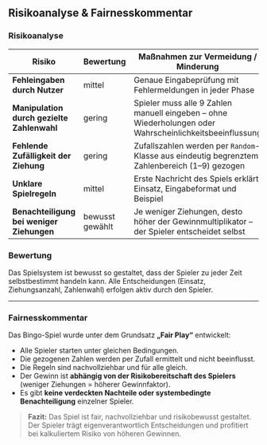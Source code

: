 ## Risikoanalyse & Fairnesskommentar

### Risikoanalyse


| Risiko                                     | Bewertung       | Maßnahmen zur Vermeidung / Minderung                                                                    |
|--------------------------------------------|-----------------|---------------------------------------------------------------------------------------------------------|
| **Fehleingaben durch Nutzer**              | mittel          | Genaue Eingabeprüfung mit Fehlermeldungen in jeder Phase                                                |
| **Manipulation durch gezielte Zahlenwahl** | gering          | Spieler muss alle 9 Zahlen manuell eingeben – ohne Wiederholungen oder Wahrscheinlichkeitsbeeinflussung |
| **Fehlende Zufälligkeit der Ziehung**      | gering          | Zufallszahlen werden per `Random`-Klasse aus eindeutig begrenztem Zahlenbereich (1–9) gezogen           |
| **Unklare Spielregeln**                    | mittel          | Erste Nachricht des Spiels erklärt Einsatz, Eingabeformat und Beispiel                                  |
| **Benachteiligung bei weniger Ziehungen**  | bewusst gewählt | Je weniger Ziehungen, desto höher der Gewinnmultiplikator – der Spieler entscheidet selbst              |

### Bewertung

Das Spielsystem ist bewusst so gestaltet, dass der Spieler zu jeder Zeit selbstbestimmt handeln kann. Alle Entscheidungen (Einsatz, Ziehungsanzahl, Zahlenwahl) erfolgen aktiv durch den Spieler.

---

### Fairnesskommentar

Das Bingo-Spiel wurde unter dem Grundsatz **„Fair Play“** entwickelt:

* Alle Spieler starten unter gleichen Bedingungen.
* Die gezogenen Zahlen werden per Zufall ermittelt und nicht beeinflusst.
* Die Regeln sind nachvollziehbar und für alle gleich.
* Der Gewinn ist **abhängig von der Risikobereitschaft des Spielers** (weniger Ziehungen = höherer Gewinnfaktor).
* Es gibt **keine verdeckten Nachteile oder systembedingte Benachteiligung** einzelner Spieler.

> **Fazit:**
> Das Spiel ist fair, nachvollziehbar und risikobewusst gestaltet. Der Spieler trägt eigenverantwortlich Entscheidungen und profitiert bei kalkuliertem Risiko von höheren Gewinnen.
